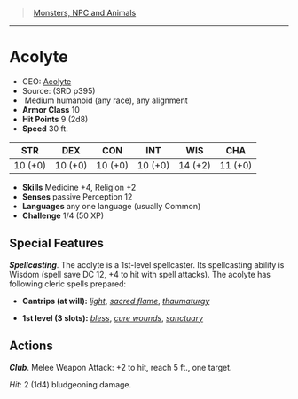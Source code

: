 ﻿---
!MonsterItem
Family: MonsterVO
Type: humanoid (any race)
Size: Medium
Alignment: any alignment
ArmorClass: 10
HitPoints: 9 (2d8)
Speed: 30 ft.
Strength: 10 (+0)
Dexterity: 10 (+0)
Constitution: 10 (+0)
Intelligence: 10 (+0)
Wisdom: 14 (+2)
Charisma: 11 (+0)
Skills: Medicine +4, Religion +2
Senses: passive Perception 12
Languages: any one language (usually Common)
Challenge: 1/4 (50 XP)
Id: monsters_vo.md#acolyte
ParentLink: monsters_vo.md#monsters-npc-and-animals
Name: Acolyte
ParentName: Monsters, NPC and Animals
NameLevel: 1
AltName: '[Acolyte](hd_monsters_acolyte.md)'
Source: (SRD p395)
Attributes: {}
---
> [Monsters, NPC and Animals](srd_monsters.md)

---

# Acolyte

- CEO: [Acolyte](hd_monsters_acolyte.md)
- Source: (SRD p395)
-  Medium humanoid (any race), any alignment
- **Armor Class** 10
- **Hit Points** 9 (2d8)
- **Speed** 30 ft.

|STR|DEX|CON|INT|WIS|CHA|
|---|---|---|---|---|---|
|10 (+0)|10 (+0)|10 (+0)|10 (+0)|14 (+2)|11 (+0)|

- **Skills** Medicine +4, Religion +2
- **Senses** passive Perception 12
- **Languages** any one language (usually Common)
- **Challenge** 1/4 (50 XP)

## Special Features

**_Spellcasting_**. The acolyte is a 1st-level spellcaster. Its spellcasting ability is Wisdom (spell save DC 12, +4 to hit with spell attacks). The acolyte has following cleric spells prepared:

* **Cantrips (at will):** _[light](srd_spells_light.md)_, _[sacred flame](srd_spells_sacred_flame.md)_, _[thaumaturgy](srd_spells_thaumaturgy.md)_

* **1st level (3 slots):** _[bless](srd_spells_bless.md)_, _[cure wounds](srd_spells_cure_wounds.md)_, _[sanctuary](srd_spells_sanctuary.md)_

## Actions

**_Club_**. Melee Weapon Attack: +2 to hit, reach 5 ft., one target.

_Hit_: 2 (1d4) bludgeoning damage.

